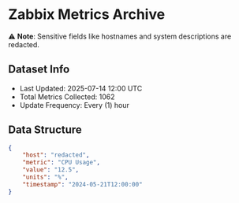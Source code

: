 # Zabbix Metrics Archive

⚠️ **Note**: Sensitive fields like hostnames and system descriptions are redacted.

## Dataset Info
- Last Updated: 2025-07-14 12:00 UTC
- Total Metrics Collected: 1062
- Update Frequency: Every (1) hour

## Data Structure
```json
{
    "host": "redacted",
    "metric": "CPU Usage",
    "value": "12.5",
    "units": "%",
    "timestamp": "2024-05-21T12:00:00"
}
```

